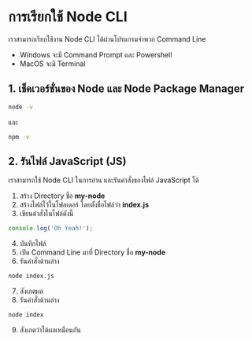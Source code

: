 
# การเรียกใช้ Node CLI

เราสามารถเรียกใช้งาน Node CLI ได้ผ่านโปรแกรมจำพวก Command Line 

- Windows จะมี Command Prompt และ Powershell
- MacOS จะมี Terminal

## 1. เช็คเวอร์ชั่นของ Node และ Node Package Manager 

```bash
node -v
```
และ
```bash
npm -v
```

## 2. รันไฟล์ JavaScript (JS)

เราสามารถใช้ Node CLI ในการอ่าน และรันคำสั่งของไฟล์ JavaScript ได้

1. สร้าง Directory ชื่อ **my-node**
2. สร้างไฟล์ไว้ในโฟลเดอร์ โดยตั้งชื่อไฟล์ว่า **index.js**
3. เขียนคำสั่งในไฟล์ดังนี้ 

```js
console.log('Oh Yeah!');
```

4. บันทึกไฟล์
5. เปิด Command Line มาที่ Directory ชื่อ **my-node**
6. รันคำสั่งด้านล่าง 

```bash
node index.js
```

7. สังเกตผล
8. รันคำสั่งด้านล่าง

```bash
node index
```

9. สังเกตว่าได้ผลเหมือนกัน
